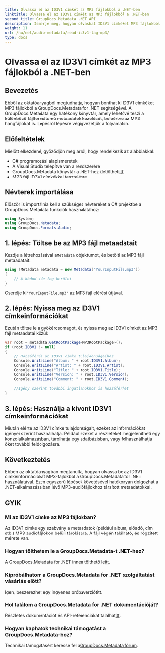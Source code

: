```yaml
---
title: Olvassa el az ID3V1 címkét az MP3 fájlokból a .NET-ben
linktitle: Olvassa el az ID3V1 címkét az MP3 fájlokból a .NET-ben
second_title: GroupDocs.Metadata .NET API
description: Ismerje meg, hogyan olvashat ID3V1 címkéket MP3 fájlokból a GroupDocs.Metadata for .NET segítségével. Lépésről lépésre bemutató oktatóprogram kódpéldákkal.
weight: 11
url: /hu/net/audio-metadata/read-id3v1-tag-mp3/
type: docs
---
```

# Olvassa el az ID3V1 címkét az MP3 fájlokból a .NET-ben

## Bevezetés
Ebből az oktatóanyagból megtudhatja, hogyan bonthat ki ID3V1 címkéket MP3 fájlokból a GroupDocs.Metadata for .NET segítségével. A GroupDocs.Metadata egy hatékony könyvtár, amely lehetővé teszi a különböző fájlformátumú metaadatok kezelését, beleértve az MP3 hangfájlokat is. Lépésről lépésre végigvezetjük a folyamaton.
## Előfeltételek
Mielőtt elkezdené, győződjön meg arról, hogy rendelkezik az alábbiakkal:
- C# programozási alapismeretek
- A Visual Studio telepítve van a rendszerére
-  GroupDocs.Metadata könyvtár a .NET-hez (letöltheti[itt](https://releases.groupdocs.com/metadata/net/))
- MP3 fájl ID3V1 címkékkel tesztelésre

## Névterek importálása
Először is importálnia kell a szükséges névtereket a C# projektbe a GroupDocs.Metadata funkciók használatához:
```csharp
using System;
using GroupDocs.Metadata;
using GroupDocs.Formats.Audio;
```
## 1. lépés: Töltse be az MP3 fájl metaadatait
 Kezdje a létrehozásával a`Metadata` objektumot, és betölti az MP3 fájl metaadatait:
```csharp
using (Metadata metadata = new Metadata("YourInputFile.mp3"))
{
    // A kódod ide fog kerülni
}
```
 Cserélje ki`"YourInputFile.mp3"` az MP3 fájl elérési útjával.
## 2. lépés: Nyissa meg az ID3V1 címkeinformációkat
Ezután töltse le a gyökércsomagot, és nyissa meg az ID3V1 címkét az MP3 fájl metaadatai közül:
```csharp
var root = metadata.GetRootPackage<MP3RootPackage>();
if (root.ID3V1 != null)
{
    // Hozzáférés az ID3V1 címke tulajdonságaihoz
    Console.WriteLine("Album: " + root.ID3V1.Album);
    Console.WriteLine("Artist: " + root.ID3V1.Artist);
    Console.WriteLine("Title: " + root.ID3V1.Title);
    Console.WriteLine("Version: " + root.ID3V1.Version);
    Console.WriteLine("Comment: " + root.ID3V1.Comment);
    
    //Igény szerint további ingatlanokhoz is hozzáférhet
}
```
## 3. lépés: Használja a kivont ID3V1 címkeinformációkat
Miután elérte az ID3V1 címke tulajdonságait, ezeket az információkat igényei szerint használhatja. Például ezeket a részleteket megjelenítheti egy konzolalkalmazásban, tárolhatja egy adatbázisban, vagy felhasználhatja őket további feldolgozásra.

## Következtetés
Ebben az oktatóanyagban megtanulta, hogyan olvassa be az ID3V1 címkeinformációkat MP3-fájlokból a GroupDocs.Metadata for .NET használatával. Ezen egyszerű lépések követésével hatékonyan dolgozhat a .NET-alkalmazásaiban lévő MP3-audiófájlokhoz társított metaadatokkal.

## GYIK
### Mi az ID3V1 címke az MP3 fájlokban?
Az ID3V1 címke egy szabvány a metaadatok (például album, előadó, cím stb.) MP3 audiofájlokon belüli tárolására. A fájl végén található, és rögzített mérete van.
### Hogyan tölthetem le a GroupDocs.Metadata-t .NET-hez?
 A GroupDocs.Metadata for .NET innen tölthető le[itt](https://releases.groupdocs.com/metadata/net/).
### Kipróbálhatom a GroupDocs.Metadata for .NET szolgáltatást vásárlás előtt?
 Igen, beszerezhet egy ingyenes próbaverziót[itt](https://releases.groupdocs.com/).
### Hol találom a GroupDocs.Metadata for .NET dokumentációját?
 Részletes dokumentációt és API-referenciákat találhat[itt](https://tutorials.groupdocs.com/metadata/net/).
### Hogyan kaphatok technikai támogatást a GroupDocs.Metadata-hoz?
 Technikai támogatásért keresse fel a[GroupDocs.Metadata fórum](https://forum.groupdocs.com/c/metadata/14).